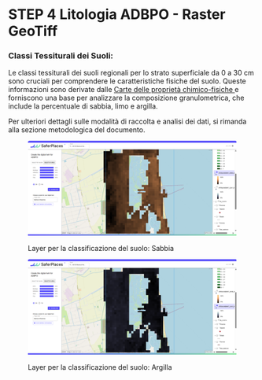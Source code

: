 # STEP 4 Litologia ADBPO - Raster GeoTiff

### Classi Tessiturali dei Suoli:

Le classi tessiturali dei suoli regionali per lo strato superficiale da 0 a 30 cm sono cruciali per comprendere le caratteristiche fisiche del suolo. Queste informazioni sono derivate dalle [Carte delle proprietà chimico-fisiche ](https://datacatalog.regione.emilia-romagna.it/catalogCTA/dataset/r_emiro_2023-08-02t140310)e forniscono una base per analizzare la composizione granulometrica, che include la percentuale di sabbia, limo e argilla.

Per ulteriori dettagli sulle modalità di raccolta e analisi dei dati, si rimanda alla sezione metodologica del documento.

<figure><img src="../../.gitbook/assets/Screenshot 2025-09-09 124702 (1).png" alt=""><figcaption><p>Layer per la classificazione del suolo: Sabbia</p></figcaption></figure>

<figure><img src="../../.gitbook/assets/image (7).png" alt=""><figcaption><p>Layer per la classificazione del suolo: Argilla</p></figcaption></figure>

